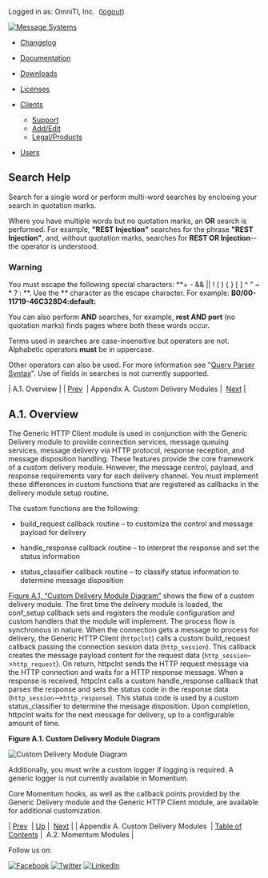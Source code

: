 Logged in as: OmniTI, Inc.  ([logout](https://support.messagesystems.com/logout.php))

[![Message Systems](https://support.messagesystems.com/images/ms-white205.png)](https://support.messagesystems.com/start.php) 

*   [Changelog](https://support.messagesystems.com/start.php?show=changelog)
*   [Documentation](https://support.messagesystems.com/docs/)
*   [Downloads](https://support.messagesystems.com/start.php)

*   [Licenses](https://support.messagesystems.com/license_summary.php)
*   <a href="">Clients</a>
    *   [Support](https://support.messagesystems.com/cs.php)
    *   [Add/Edit](https://support.messagesystems.com/edit_client.php)
    *   [Legal/Products](https://support.messagesystems.com/edit_products.php)
*   [Users](https://support.messagesystems.com/edit_customer.php)

## Search Help

Search for a single word or perform multi-word searches by enclosing your search in quotation marks.

Where you have multiple words but no quotation marks, an **OR** search is performed. For example, **"REST Injection"** searches for the phrase **"REST Injection"**, and, without quotation marks, searches for **REST OR Injection**--the operator is understood.

### Warning

You must escape the following special characters: **+ - && || ! ( ) { } [ ] ^ " ~ * ? : \**. Use the **\** character as the escape character. For example: **B0/00-11719-46C328D4\:default\:**

You can also perform **AND** searches, for example, **rest AND port** (no quotation marks) finds pages where both these words occur.

Terms used in searches are case-insensitive but operators are not. Alphabetic operators **must** be in uppercase.

Other operators can also be used. For more information see "[Query Parser Syntax](https://lucene.apache.org/core/old_versioned_docs/versions/3_0_0/queryparsersyntax.html)". Use of fields in searches is not currently supported.

| A.1. Overview |
| [Prev](custom_channels.php)  | Appendix A. Custom Delivery Modules |  [Next](custom_channels.momo.module.api.php) |

## A.1. Overview

The Generic HTTP Client module is used in conjunction with the Generic Delivery module to provide connection services, message queuing services, message delivery via HTTP protocol, response reception, and message disposition handling. These features provide the core framework of a custom delivery module. However, the message control, payload, and response requirements vary for each delivery channel. You must implement these differences in custom functions that are registered as callbacks in the delivery module setup routine.

The custom functions are the following:

*   build_request callback routine – to customize the control and message payload for delivery

*   handle_response callback routine – to interpret the response and set the status information

*   status_classifier callback routine – to classify status information to determine message disposition

[Figure A.1, “Custom Delivery Module Diagram”](custom_channels.overview.php#figure_http_client_overview "Figure A.1. Custom Delivery Module Diagram") shows the flow of a custom delivery module. The first time the delivery module is loaded, the conf_setup callback sets and registers the module configuration and custom handlers that the module will implement. The process flow is synchronous in nature. When the connection gets a message to process for delivery, the Generic HTTP Client (`httpclnt`) calls a custom build_request callback passing the connection session data (`http_session`). This callback creates the message payload content for the request data (`http_session`–>`http_request`). On return, httpclnt sends the HTTP request message via the HTTP connection and waits for a HTTP response message. When a response is received, httpclnt calls a custom handle_response callback that parses the response and sets the status code in the response data (`http_session`–>`http_response`). This status code is used by a custom status_classifier to determine the message disposition. Upon completion, httpclnt waits for the next message for delivery, up to a configurable amount of time.

<a name="figure_http_client_overview"></a>

**Figure A.1. Custom Delivery Module Diagram**

![Custom Delivery Module Diagram](images/http_client_overview.png)

Additionally, you must write a custom logger if logging is required. A generic logger is not currently available in Momentum.

Core Momentum hooks, as well as the callback points provided by the Generic Delivery module and the Generic HTTP Client module, are available for additional customization.

| [Prev](custom_channels.php)  | [Up](custom_channels.php) |  [Next](custom_channels.momo.module.api.php) |
| Appendix A. Custom Delivery Modules  | [Table of Contents](index.php) |  A.2. Momentum Modules |

Follow us on:

[![Facebook](https://support.messagesystems.com/images/icon-facebook.png)](http://www.facebook.com/messagesystems) [![Twitter](https://support.messagesystems.com/images/icon-twitter.png)](http://twitter.com/#!/MessageSystems) [![LinkedIn](https://support.messagesystems.com/images/icon-linkedin.png)](http://www.linkedin.com/company/message-systems)